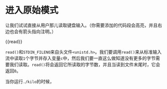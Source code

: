 # 进入原始模式

让我们试试直接从用户那儿读取键盘输入。（你需要添加的代码段会高亮，并且右边也会有箭头指向注明。）

{{read}}

`read()`和`STDIN_FILENO`来自头文件`<unistd.h>`。我们要调用`read()`来从标准输入流中读取`1`个字节并存入变量`c`中，然后我们要一直这么做知道没有更多的字节需要我们读取。`read()`将会返回它所读取的字节数，并且当读到文件末尾时，它会返回`0`。

当你运行`./kilo`的时候，